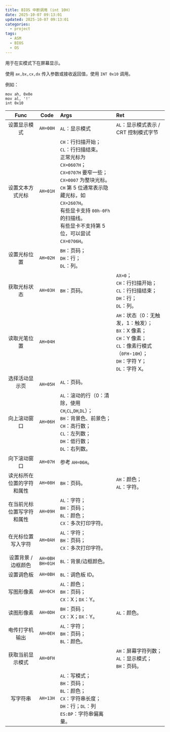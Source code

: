 ```yaml
---
title: BIOS 中断调用 (int 10H)
date: 2025-10-07 09:13:01
updated: 2025-10-07 09:13:01
categories:
  - project
tags:
  - ASM
  - BIOS
  - OS
---
```


用于在实模式下在屏幕显示。

使用 `ax,bx,cx,dx` 传入参数或接收返回值，使用 `INT 0x10` 调用。

例如：

```x86asm
mov ah, 0x0e
mov al, '!'
int 0x10
```

|            Func            |          Code          | Args                                                         | Ret                                                          |
| :------------------------: | :--------------------: | :----------------------------------------------------------- | :----------------------------------------------------------- |
|        设置显示模式        |        `AH=00H`        | `AL`：显示模式                                               | `AL`：显示模式表示 / CRT 控制模式字节                        |
|      设置文本方式光标      |        `AH=01H`        | `CH`：行扫描开始；<br />`CL`：行扫描结束。<br />正常光标为 `CX=0607H`；<br />`CX=0707H` 要窄一些；<br />`CX=0007` 为整块光标。<br />`CH` 第 5 位通常表示隐藏光标，如 `CX=2607H`。<br />有些显卡支持 `00h-0Fh` 的扫描线。<br />有些显卡不支持第 5 位，可以尝试 `CX=0706H`。 |                                                              |
|        设置光标位置        |        `AH=02H`        | `BH`：页码；<br />`DH`：行；<br />`DL`：列。                 |                                                              |
|        获取光标状态        |        `AH=03H`        | `BH`：页码。                                                 | `AX=0`；<br />`CH`：行扫描开始；<br />`CL`：行扫描结束；<br />`DH`：行；<br />`DL`：列。 |
|        读取光笔位置        |        `AH=04H`        |                                                              | `AH`：状态（0：无触发，1：触发）；<br/>`BX`：X 像素；<br/>`CH`：Y 像素；<br/>`CL`：像素行模式（`0FH`-`10H`）；<br/>`DH`：字符 Y；<br/>`DL`：字符 X。 |
|       选择活动显示页       |       ` AH=05H`        | `AL`：页码。                                                 |                                                              |
|        向上滚动窗口        |        `AH=06H`        | `AL`：滚动的行（0：清除，使用 `CH`,`CL`,`DH`,`DL`）；<br />`BH`：背景色、前景色；<br />`CH`：高行数；<br />`CL`：左列数；<br />`DH`：低行数；<br />`DL`：右列数。 |                                                              |
|        向下滚动窗口        |        `AH=07H`        | 参考 `AH=06H`。                                              |                                                              |
| 读光标所在位置的字符和属性 |        `AH=08H`        | `BH`：页码。                                                 | `AH`：颜色；<br />`AL`：字符。                               |
| 在当前光标位置写字符和属性 |        `AH=09H`        | `AL`：字符；<br />`BH`：页码；<br />`BL`：颜色；<br />`CX`：多次打印字符。 |                                                              |
|     在光标位置写入字符     |        `AH=0AH`        | `AL`：字符；<br />`BH`：页码；<br />`CX`：多次打印字符。     |                                                              |
|    设置背景 / 边框颜色     | `AH=0BH`<br />`BH=01H` | `BL`：背景/边框颜色。                                        |                                                              |
|         设置调色板         |        `AH=0BH`        | `BL`：调色板 ID。                                            |                                                              |
|         写图形像素         |        `AH=0CH`        | `AL`：颜色；<br />`BH`：页码；<br />`CX`：X；`DX`：Y。       |                                                              |
|         读图形像素         |        `AH=0DH`        | `BH`：页码；<br />`CX`：X；`DX`：Y。                         | `AL`：颜色。                                                 |
|       电传打字机输出       |        `AH=0EH`        | `AL`：字符；<br />`BH`：页码；<br />`BL`：颜色。             |                                                              |
|      获取当前显示模式      |        `AH=0FH`        |                                                              | `AH`：屏幕字符列数；<br />`AL`：显示模式；<br />`BH`：页码。 |
|          写字符串          |        `AH=13H`        | `AL`：写模式；<br />`BH`：页码；<br />`BL`：颜色；<br />`CX`：字符串长度；<br />`DH`：行；`DL`：列<br />`ES:BP`：字符串偏离量。 |                                                              |
